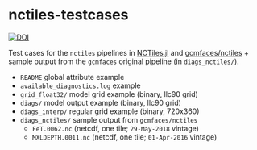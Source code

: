 # nctiles-testcases

[![DOI](https://zenodo.org/badge/221528479.svg)](https://zenodo.org/badge/latestdoi/221528479) 

Test cases for the `nctiles` pipelines in [NCTiles.jl](https://github.com/gaelforget/NCTiles.jl) and [gcmfaces/nctiles](https://github.com/MITgcm/gcmfaces) + sample output from the `gcmfaces` original pipeline (in `diags_nctiles/`).


- `README` global attribute example
- `available_diagnostics.log` example
- `grid_float32/` model grid example (binary, llc90 grid)
- `diags/` model output example (binary, llc90 grid)
- `diags_interp/` regular grid example (binary, 720x360)
- `diags_nctiles/` sample output from `gcmfaces/nctiles`
	- `FeT.0062.nc` (netcdf, one tile; `29-May-2018` vintage)
	- `MXLDEPTH.0011.nc` (netcdf, one tile; `01-Apr-2016` vintage)
